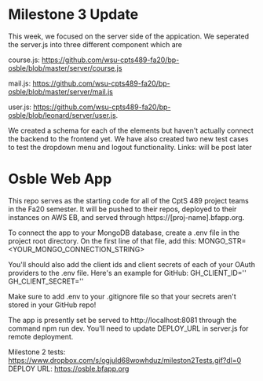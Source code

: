 # Milestone 3 Update

This week, we focused on the server side of the appication. We seperated the
server.js into three different component which are 

course.js: https://github.com/wsu-cpts489-fa20/bp-osble/blob/master/server/course.js

mail.js: https://github.com/wsu-cpts489-fa20/bp-osble/blob/master/server/mail.js

user.js: https://github.com/wsu-cpts489-fa20/bp-osble/blob/leonard/server/user.js. 

We created a schema for each of the elements but haven't actually 
connect the backend to the frontend yet. 
We have also created two new test cases to test the dropdown menu and 
logout functionality.
Links: will be post later


# Osble Web App

This repo serves as the starting code for all of the CptS 489 project teams in the
Fa20 semester. It will be pushed to their repos, deployed to their instances on
AWS EB, and served through https://[proj-name].bfapp.org.

To connect the app to your MongoDB database, create a .env file in the 
project root directory. On the first line of that file, add this:
MONGO_STR=<YOUR_MONGO_CONNECTION_STRING>

You'll should also add the client ids and client secrets of each of your 
OAuth providers to the .env file. Here's an example for GitHub:
GH_CLIENT_ID='<CLIENT ID INSIDE QUOTES>'
GH_CLIENT_SECRET='<CLIENT SECRET INSIDE QUOTES>'

Make sure to add .env to your .gitignore file so that your secrets aren't
stored in your GitHub repo!

The app is presently set be served to http://localhost:8081 through the command
npm run dev. You'll need to update DEPLOY_URL in server.js for remote deployment.

Milestone 2 tests: https://www.dropbox.com/s/ogjuld68wowhduz/mileston2Tests.gif?dl=0
DEPLOY URL: https://osble.bfapp.org
